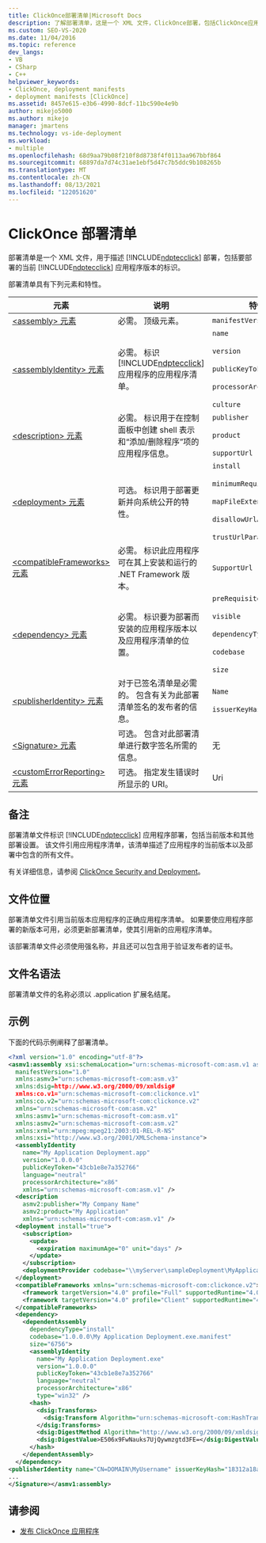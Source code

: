 ```yaml
---
title: ClickOnce部署清单|Microsoft Docs
description: 了解部署清单，这是一个 XML 文件，ClickOnce部署，包括ClickOnce应用程序版本。
ms.custom: SEO-VS-2020
ms.date: 11/04/2016
ms.topic: reference
dev_langs:
- VB
- CSharp
- C++
helpviewer_keywords:
- ClickOnce, deployment manifests
- deployment manifests [ClickOnce]
ms.assetid: 8457e615-e3b6-4990-8dcf-11bc590e4e9b
author: mikejo5000
ms.author: mikejo
manager: jmartens
ms.technology: vs-ide-deployment
ms.workload:
- multiple
ms.openlocfilehash: 68d9aa79b08f210f8d8738f4f0113aa967bbf864
ms.sourcegitcommit: 68897da7d74c31ae1ebf5d47c7b5ddc9b108265b
ms.translationtype: MT
ms.contentlocale: zh-CN
ms.lasthandoff: 08/13/2021
ms.locfileid: "122051620"
---
```

# <a name="clickonce-deployment-manifest"></a>ClickOnce 部署清单
部署清单是一个 XML 文件，用于描述 [!INCLUDE[ndptecclick](../deployment/includes/ndptecclick_md.md)] 部署，包括要部署的当前 [!INCLUDE[ndptecclick](../deployment/includes/ndptecclick_md.md)] 应用程序版本的标识。

 部署清单具有下列元素和特性。

| 元素 | 说明 | 特性 |
| - | - | - |
| [\<assembly> 元素](../deployment/assembly-element-clickonce-deployment.md) | 必需。 顶级元素。 | `manifestVersion` |
| [\<assemblyIdentity> 元素](../deployment/assemblyidentity-element-clickonce-deployment.md) | 必需。 标识 [!INCLUDE[ndptecclick](../deployment/includes/ndptecclick_md.md)] 应用程序的应用程序清单。 | `name`<br /><br /> `version`<br /><br /> `publicKeyToken`<br /><br /> `processorArchitecture`<br /><br /> `culture` |
| [\<description> 元素](../deployment/description-element-clickonce-deployment.md) | 必需。 标识用于在控制面板中创建 shell 表示和“添加/删除程序”项的应用程序信息。 | `publisher`<br /><br /> `product`<br /><br /> `supportUrl` |
| [\<deployment> 元素](../deployment/deployment-element-clickonce-deployment.md) | 可选。 标识用于部署更新并向系统公开的特性。 | `install`<br /><br /> `minimumRequiredVersion`<br /><br /> `mapFileExtensions`<br /><br /> `disallowUrlActivation`<br /><br /> `trustUrlParameters` |
| [\<compatibleFrameworks> 元素](../deployment/compatibleframeworks-element-clickonce-deployment.md) | 必需。 标识此应用程序可在其上安装和运行的 .NET Framework 版本。 | `SupportUrl` |
| [\<dependency> 元素](../deployment/dependency-element-clickonce-deployment.md) | 必需。 标识要为部署而安装的应用程序版本以及应用程序清单的位置。 | `preRequisite`<br /><br /> `visible`<br /><br /> `dependencyType`<br /><br /> `codebase`<br /><br /> `size` |
| [\<publisherIdentity> 元素](../deployment/publisheridentity-element-clickonce-deployment.md) | 对于已签名清单是必需的。 包含有关为此部署清单签名的发布者的信息。 | `Name`<br /><br /> `issuerKeyHash` |
| [\<Signature> 元素](../deployment/signature-element-clickonce-deployment.md) | 可选。 包含对此部署清单进行数字签名所需的信息。 | 无 |
| [\<customErrorReporting> 元素](../deployment/customerrorreporting-element-clickonce-deployment.md) | 可选。 指定发生错误时所显示的 URI。 | Uri |

## <a name="remarks"></a>备注
 部署清单文件标识 [!INCLUDE[ndptecclick](../deployment/includes/ndptecclick_md.md)] 应用程序部署，包括当前版本和其他部署设置。 该文件引用应用程序清单，该清单描述了应用程序的当前版本以及部署中包含的所有文件。

 有关详细信息，请参阅 [ClickOnce Security and Deployment](../deployment/clickonce-security-and-deployment.md)。

## <a name="file-location"></a>文件位置
 部署清单文件引用当前版本应用程序的正确应用程序清单。 如果要使应用程序部署的新版本可用，必须更新部署清单，使其引用新的应用程序清单。

 该部署清单文件必须使用强名称，并且还可以包含用于验证发布者的证书。

## <a name="file-name-syntax"></a>文件名语法
 部署清单文件的名称必须以 .application 扩展名结尾。

## <a name="examples"></a>示例
 下面的代码示例阐释了部署清单。

```xml
<?xml version="1.0" encoding="utf-8"?>
<asmv1:assembly xsi:schemaLocation="urn:schemas-microsoft-com:asm.v1 assembly.adaptive.xsd"
  manifestVersion="1.0"
  xmlns:asmv3="urn:schemas-microsoft-com:asm.v3"
  xmlns:dsig=http://www.w3.org/2000/09/xmldsig#
  xmlns:co.v1="urn:schemas-microsoft-com:clickonce.v1"
  xmlns:co.v2="urn:schemas-microsoft-com:clickonce.v2"
  xmlns="urn:schemas-microsoft-com:asm.v2"
  xmlns:asmv1="urn:schemas-microsoft-com:asm.v1"
  xmlns:asmv2="urn:schemas-microsoft-com:asm.v2"
  xmlns:xrml="urn:mpeg:mpeg21:2003:01-REL-R-NS"
  xmlns:xsi="http://www.w3.org/2001/XMLSchema-instance">
  <assemblyIdentity
    name="My Application Deployment.app"
    version="1.0.0.0"
    publicKeyToken="43cb1e8e7a352766"
    language="neutral"
    processorArchitecture="x86"
    xmlns="urn:schemas-microsoft-com:asm.v1" />
  <description
    asmv2:publisher="My Company Name"
    asmv2:product="My Application"
    xmlns="urn:schemas-microsoft-com:asm.v1" />
  <deployment install="true">
    <subscription>
      <update>
        <expiration maximumAge="0" unit="days" />
      </update>
    </subscription>
    <deploymentProvider codebase="\\myServer\sampleDeployment\MyApplicationDeployment.application" />
  </deployment>
  <compatibleFrameworks xmlns="urn:schemas-microsoft-com:clickonce.v2">
    <framework targetVersion="4.0" profile="Full" supportedRuntime="4.0.20506" />
    <framework targetVersion="4.0" profile="Client" supportedRuntime="4.0.20506" />
  </compatibleFrameworks>
  <dependency>
    <dependentAssembly
      dependencyType="install"
      codebase="1.0.0.0\My Application Deployment.exe.manifest"
      size="6756">
      <assemblyIdentity
        name="My Application Deployment.exe"
        version="1.0.0.0"
        publicKeyToken="43cb1e8e7a352766"
        language="neutral"
        processorArchitecture="x86"
        type="win32" />
      <hash>
        <dsig:Transforms>
          <dsig:Transform Algorithm="urn:schemas-microsoft-com:HashTransforms.Identity" />
        </dsig:Transforms>
        <dsig:DigestMethod Algorithm="http://www.w3.org/2000/09/xmldsig#sha1" />
        <dsig:DigestValue>E506x9FwNauks7UjQywmzgtd3FE=</dsig:DigestValue>
      </hash>
    </dependentAssembly>
  </dependency>
<publisherIdentity name="CN=DOMAIN\MyUsername" issuerKeyHash="18312a18a21b215ecf4cdb20f5a0e0b0dd263c08" /><Signature Id="StrongNameSignature" xmlns="http://www.w3.org/2000/09/xmldsig#">
...
</Signature></asmv1:assembly>
```

## <a name="see-also"></a>请参阅
- [发布 ClickOnce 应用程序](../deployment/publishing-clickonce-applications.md)